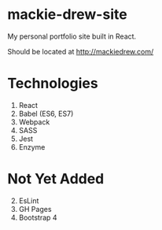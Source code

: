 # mackie-drew-site
My personal portfolio site built in React.

Should be located at http://mackiedrew.com/


# Technologies

1. React
2. Babel (ES6, ES7)
3. Webpack
4. SASS
5. Jest
6. Enzyme


# Not Yet Added

2. EsLint
3. GH Pages
4. Bootstrap 4
